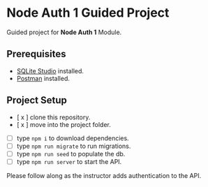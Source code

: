 # Node Auth 1 Guided Project

Guided project for **Node Auth 1** Module.

## Prerequisites

- [SQLite Studio](https://sqlitestudio.pl/index.rvt?act=download) installed.
- [Postman](https://www.postman.com/) installed.

## Project Setup

- [ x ] clone this repository.
- [ x ] move into the project folder.
- [ ] type `npm i` to download dependencies.
- [ ] type `npm run migrate` to run migrations.
- [ ] type `npm run seed` to populate the db.
- [ ] type `npm run server` to start the API.

Please follow along as the instructor adds authentication to the API.
